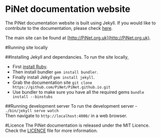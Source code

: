 # PiNet documentation website
The PiNet documentation website is built using Jekyll. If you would like to contribute to the documentation, please check [here](http://pinet.org.uk/articles/CONTRIBUTING.html).
    
The main site can be found at [http://PiNet.org.uk](http://PiNet.org.uk).

#Running site locally

##Installing Jekyll and dependancies.
To run the site locally, 
- First [install Ruby](https://www.ruby-lang.org/en/documentation/installation/).   
- Then install bundler ```gem install bundler```.   
- Finally install Jekyll ```gem install jekyll```.   
- Grab the documentation site ```git clone https://github.com/PiNet/PiNet.github.io.git```
- Use bundler to make sure you have all the required gems ```bundle install --binstubs```

##Running development server
To run the development server - ```./bin/jekyll serve watch```   
Then navigate to ```http://localhost:4000/``` in a web browser.


#Licence
The PiNet documentation is released under the MIT Licence. Check the [LICENCE](LICENCE) file for more information.

